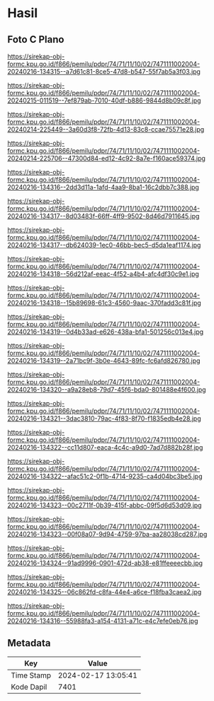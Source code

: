 # Hasil

## Foto C Plano

https://sirekap-obj-formc.kpu.go.id/f866/pemilu/pdpr/74/71/11/10/02/7471111002004-20240216-134315--a7d61c81-8ce5-47d8-b547-55f7ab5a3f03.jpg

https://sirekap-obj-formc.kpu.go.id/f866/pemilu/pdpr/74/71/11/10/02/7471111002004-20240215-011519--7ef879ab-7010-40df-b886-9844d8b09c8f.jpg

https://sirekap-obj-formc.kpu.go.id/f866/pemilu/pdpr/74/71/11/10/02/7471111002004-20240214-225449--3a60d3f8-72fb-4d13-83c8-ccae75571e28.jpg

https://sirekap-obj-formc.kpu.go.id/f866/pemilu/pdpr/74/71/11/10/02/7471111002004-20240214-225706--47300d84-ed12-4c92-8a7e-f160ace59374.jpg

https://sirekap-obj-formc.kpu.go.id/f866/pemilu/pdpr/74/71/11/10/02/7471111002004-20240216-134316--2dd3d11a-1afd-4aa9-8ba1-16c2dbb7c388.jpg

https://sirekap-obj-formc.kpu.go.id/f866/pemilu/pdpr/74/71/11/10/02/7471111002004-20240216-134317--8d03483f-66ff-4ff9-9502-8d46d7911645.jpg

https://sirekap-obj-formc.kpu.go.id/f866/pemilu/pdpr/74/71/11/10/02/7471111002004-20240216-134317--db624039-1ec0-46bb-bec5-d5da1eaf1174.jpg

https://sirekap-obj-formc.kpu.go.id/f866/pemilu/pdpr/74/71/11/10/02/7471111002004-20240216-134318--56d212af-eeac-4f52-a4b4-afc4df30c9e1.jpg

https://sirekap-obj-formc.kpu.go.id/f866/pemilu/pdpr/74/71/11/10/02/7471111002004-20240216-134318--15b89698-61c3-4560-9aac-370fadd3c81f.jpg

https://sirekap-obj-formc.kpu.go.id/f866/pemilu/pdpr/74/71/11/10/02/7471111002004-20240216-134319--0d4b33ad-e626-438a-bfa1-501256c013e4.jpg

https://sirekap-obj-formc.kpu.go.id/f866/pemilu/pdpr/74/71/11/10/02/7471111002004-20240216-134319--2a71bc9f-3b0e-4643-89fc-fc6afd826780.jpg

https://sirekap-obj-formc.kpu.go.id/f866/pemilu/pdpr/74/71/11/10/02/7471111002004-20240216-134320--a9a28eb8-79d7-45f6-bda0-801488e4f600.jpg

https://sirekap-obj-formc.kpu.go.id/f866/pemilu/pdpr/74/71/11/10/02/7471111002004-20240216-134321--3dac3810-79ac-4f83-8f70-f1835edb4e28.jpg

https://sirekap-obj-formc.kpu.go.id/f866/pemilu/pdpr/74/71/11/10/02/7471111002004-20240216-134322--cc11d807-eaca-4c4c-a9d0-7ad7d882b28f.jpg

https://sirekap-obj-formc.kpu.go.id/f866/pemilu/pdpr/74/71/11/10/02/7471111002004-20240216-134322--afac51c2-0f1b-4714-9235-ca4d04bc3be5.jpg

https://sirekap-obj-formc.kpu.go.id/f866/pemilu/pdpr/74/71/11/10/02/7471111002004-20240216-134323--00c2711f-0b39-415f-abbc-09f5d6d53d09.jpg

https://sirekap-obj-formc.kpu.go.id/f866/pemilu/pdpr/74/71/11/10/02/7471111002004-20240216-134323--00f08a07-9d94-4759-97ba-aa28038cd287.jpg

https://sirekap-obj-formc.kpu.go.id/f866/pemilu/pdpr/74/71/11/10/02/7471111002004-20240216-134324--91ad9996-0901-472d-ab38-e81ffeeeecbb.jpg

https://sirekap-obj-formc.kpu.go.id/f866/pemilu/pdpr/74/71/11/10/02/7471111002004-20240216-134325--06c862fd-c8fa-44e4-a6ce-f18fba3caea2.jpg

https://sirekap-obj-formc.kpu.go.id/f866/pemilu/pdpr/74/71/11/10/02/7471111002004-20240216-134316--55988fa3-a154-4131-a71c-e4c7efe0eb76.jpg


## Metadata

| Key        | Value               |
| ---------- | ------------------- |
| Time Stamp | 2024-02-17 13:05:41 |
| Kode Dapil | 7401                |



